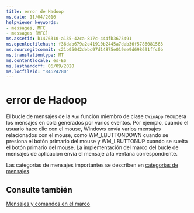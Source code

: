 ```yaml
---
title: error de Hadoop
ms.date: 11/04/2016
helpviewer_keywords:
- messages, MFC
- messages [MFC]
ms.assetid: b1476310-a135-42ca-817c-444fb3675491
ms.openlocfilehash: f36dab679a2e41910b2445a7dab36f5786081563
ms.sourcegitcommit: c21b05042debc97d14875e019ee9d698691ffc0b
ms.translationtype: MT
ms.contentlocale: es-ES
ms.lasthandoff: 06/09/2020
ms.locfileid: "84624280"
---
```

# <a name="messages"></a>error de Hadoop

El bucle de mensajes de la `Run` función miembro de clase `CWinApp` recupera los mensajes en cola generados por varios eventos. Por ejemplo, cuando el usuario hace clic con el mouse, Windows envía varios mensajes relacionados con el mouse, como WM_LBUTTONDOWN cuando se presiona el botón primario del mouse y WM_LBUTTONUP cuando se suelta el botón primario del mouse. La implementación del marco del bucle de mensajes de aplicación envía el mensaje a la ventana correspondiente.

Las categorías de mensajes importantes se describen en [categorías de mensajes](message-categories.md).

## <a name="see-also"></a>Consulte también

[Mensajes y comandos en el marco](messages-and-commands-in-the-framework.md)
